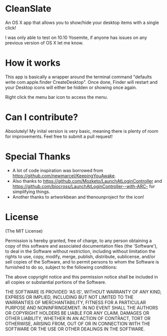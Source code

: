 # CleanSlate
An OS X app that allows you to show/hide your desktop items with a single click!

I was only able to test on 10.10 Yosemite, if anyone has issues on any previous version of OS X let me know.

# How it works
This app is basically a wrapper around the terminal command "defaults write com.apple.finder CreateDesktop".
Once done, Finder will restart and your Desktop icons will either be hidden or showing once again.

Right click the menu bar icon to access the menu.

# Can I contribute?
Absolutely! My inital version is very basic, meaning there is plenty of room for improvements. 
Feel free to submit a pull request!

# Special Thanks
* A lot of code inspiration was borrowed from https://github.com/newmarcel/KeepingYouAwake.
* Also thanks to https://github.com/Mozketo/LaunchAtLoginController and https://github.com/biocross/LaunchAtLoginController--with-ARC- for simplifying things.
* Another thanks to artworkbean and thenounproject for the icon!

# License
(The MIT License)

Permission is hereby granted, free of charge, to any person obtaining a copy of this software and associated documentation files (the 'Software'), to deal in the Software without restriction, including without limitation the rights to use, copy, modify, merge, publish, distribute, sublicense, and/or sell copies of the Software, and to permit persons to whom the Software is furnished to do so, subject to the following conditions:

The above copyright notice and this permission notice shall be included in all copies or substantial portions of the Software.

THE SOFTWARE IS PROVIDED 'AS IS', WITHOUT WARRANTY OF ANY KIND, EXPRESS OR IMPLIED, INCLUDING BUT NOT LIMITED TO THE WARRANTIES OF MERCHANTABILITY, FITNESS FOR A PARTICULAR PURPOSE AND NONINFRINGEMENT. IN NO EVENT SHALL THE AUTHORS OR COPYRIGHT HOLDERS BE LIABLE FOR ANY CLAIM, DAMAGES OR OTHER LIABILITY, WHETHER IN AN ACTION OF CONTRACT, TORT OR OTHERWISE, ARISING FROM, OUT OF OR IN CONNECTION WITH THE SOFTWARE OR THE USE OR OTHER DEALINGS IN THE SOFTWARE.
